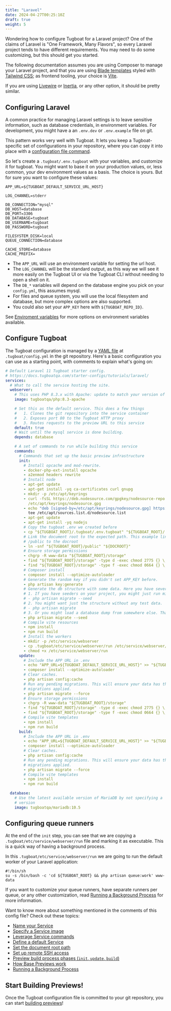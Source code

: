 ```yaml
---
title: "Laravel"
date: 2024-04-27T00:25:10Z
draft: true
weight: 5
---
```


Wondering how to configure Tugboat for a Laravel project? One of the claims of Laravel is "One Framework, Many Flavors",
so every Laravel project tends to have different requirements. You may need to do some customizing, but this should get
you started.

The following documentation assumes you are using Composer to manage your Laravel project, and that you are using
[Blade templates](https://laravel.com/docs/11.x/blade) styled with [Tailwind CSS](https://tailwindcss.com/); as frontend
tooling, your choice is [Vite](https://vitejs.dev/).

If you are using [Livewire](https://livewire.laravel.com/) or [Inertia](https://inertiajs.com/), or any other option, it
should be pretty similar.

## Configuring Laravel

A common practice for managing Laravel settings is to leave sensitive information, such as database credentials, in
environment variables. For development, you might have a an `.env.dev` or `.env.example` file on git.

This pattern works very well with Tugboat. It lets you keep a Tugboat-specific set of configurations in your repository,
where you can copy it into place with a
[configuration file command](/setting-up-services/how-to-set-up-services/leverage-service-commands/).

So let's create a `.tugboat/.env.tugboat` with your variables, and customize it for tugboat. You might want to base it
on your production values, or, less common, your dev environment values as a basis. The choice is yours. But for sure
you want to configure these values:

```dotenv
APP_URL=${TUGBOAT_DEFAULT_SERVICE_URL_HOST}

LOG_CHANNEL=stderr

DB_CONNECTION="mysql"
DB_HOST=database
DB_PORT=3306
DB_DATABASE=tugboat
DB_USERNAME=tugboat
DB_PASSWORD=tugboat

FILESYSTEM_DISK=local
QUEUE_CONNECTION=database

CACHE_STORE=database
CACHE_PREFIX=
```

- The `APP_URL` will use an environment variable for setting the url host.
- The `LOG_CHANNEL` will be the standard output, as this way we will see it more easily on the Tugboat UI or via the
  Tugboat CLI without needing to open a shell on it.
- The `DB_*` variables will depend on the database engine you pick on your `config.yml`, this assumes mysql.
- For files and queue system, you will use the local filesystem and database, but more complex options are also
  supported.
- You could also set your `APP_KEY` here with `${TUGBOAT_REPO_ID}`.

See [Enviroment variables](/reference/environment-variables) for more options on environment variables available.

## Configure Tugboat

The Tugboat configuration is managed by a [YAML file](/setting-up-tugboat/create-a-tugboat-config-file/) at
`.tugboat/config.yml` in the git repository. Here's a basic configuration you can use as a starting point, with comments
to explain what's going on:

```yaml
# Default Laravel 11 Tugboat starter config.
# https://docs.tugboatqa.com/starter-configs/tutorials/laravel/
services:
  # What to call the service hosting the site.
  webserver:
    # This uses PHP 8.3.x with Apache: update to match your version of PHP.
    image: tugboatqa/php:8.3-apache

    # Set this as the default service. This does a few things
    #   1. Clones the git repository into the service container
    #   2. Exposes port 80 to the Tugboat HTTP proxy
    #   3. Routes requests to the preview URL to this service
    default: true
    # Wait until the mysql service is done building.
    depends: database

    # A set of commands to run while building this service
    commands:
      # Commands that set up the basic preview infrastructure
      init:
        # Install opcache and mod-rewrite.
        - docker-php-ext-install opcache
        - a2enmod headers rewrite
        # Install node
        - apt-get update
        - apt-get install -yq ca-certificates curl gnupg
        - mkdir -p /etc/apt/keyrings
        - curl -fsSL https://deb.nodesource.com/gpgkey/nodesource-repo.gpg.key | gpg --dearmor -o
          /etc/apt/keyrings/nodesource.gpg
        - echo "deb [signed-by=/etc/apt/keyrings/nodesource.gpg] https://deb.nodesource.com/node_18.x nodistro main" |
          tee /etc/apt/sources.list.d/nodesource.list
        - apt-get update
        - apt-get install -yq nodejs
        # Copy the tugboat .env we created before
        - cp "${TUGBOAT_ROOT}/.tugboat/.env.tugboat" "${TUGBOAT_ROOT}/.env"
        # Link the document root to the expected path. This example links
        # /public to the docroot
        - ln -snf "${TUGBOAT_ROOT}/public" "${DOCROOT}"
        # Ensure storage permissions
        - chgrp -R www-data "${TUGBOAT_ROOT}/storage"
        - find "${TUGBOAT_ROOT}/storage" -type d -exec chmod 2775 {} \;
        - find "${TUGBOAT_ROOT}/storage" -type f -exec chmod 0664 {} \;
        # Composer install
        - composer install --optimize-autoloader
        # Generate the random key if you didn't set APP_KEY before.
        - php artisan key:generate
        # Generate the db structure with some data. Here you have several choices:
        # 1. If you have seeders on your project, you might just run migrate with --seed.
        # - php artisan migrate --seed
        # 2. You might want just the structure without any test data.
        # - php artisan migrate
        # 3. Or you might load a database dump from somewhere else. That's up to you.
        - php artisan migrate --seed
        # Compile vite resources
        - npm install
        - npm run build
        # Install the workers
        - mkdir -p /etc/service/webserver
        - cp .tugboat/etc/service/webserver/run /etc/service/webserver/run
        - chmod +x /etc/service/webserver/run
      update:
        # Include the APP URL in .env
        - echo "APP_URL=${TUGBOAT_DEFAULT_SERVICE_URL_HOST}" >> "${TUGBOAT_ROOT}/.env"
        - composer install --optimize-autoloader
        # Clear caches.
        - php artisan config:cache
        # Run any pending migrations. This will ensure your data has the last
        # migrations applied.
        - php artisan migrate --force
        # Ensure storage permissions
        - chgrp -R www-data "${TUGBOAT_ROOT}/storage"
        - find "${TUGBOAT_ROOT}/storage" -type d -exec chmod 2775 {} \;
        - find "${TUGBOAT_ROOT}/storage" -type f -exec chmod 0664 {} \;
        # Compile vite templates
        - npm install
        - npm run build
      build:
        # Include the APP URL in .env
        - echo "APP_URL=${TUGBOAT_DEFAULT_SERVICE_URL_HOST}" >> "${TUGBOAT_ROOT}/.env"
        - composer install --optimize-autoloader
        # Clear caches.
        - php artisan config:cache
        # Run any pending migrations. This will ensure your data has the last
        # migrations applied.
        - php artisan migrate --force
        # Compile vite templates
        - npm install
        - npm run build

  database:
    # Use the latest available version of MariaDB by not specifying a
    # version
    image: tugboatqa/mariadb:10.5
```

## Configuring queue runners

At the end of the `init` step, you can see that we are copying a `.tugboat/etc/service/webserver/run` file and marking it as executable.
This is a quick way of having a background process.

In this `.tugboat/etc/service/webserver/run` we are going to run the default worker of your Laravel application:

```shell
#!/bin/sh
su -s /bin/bash -c 'cd ${TUGBOAT_ROOT} && php artisan queue:work' www-data
```

If you want to customize your queue runners, have separate runners per queue, or any other customization, read
[Running a Background Process](/setting-up-services/how-to-set-up-services/running-a-background-process/) for more information. 


Want to know more about something mentioned in the comments of this config file? Check out these topics:

- [Name your Service](/setting-up-services/how-to-set-up-services/name-your-service/)
- [Specify a Service image](/setting-up-services/how-to-set-up-services/specify-a-service-image/)
- [Leverage Service commands](/setting-up-services/how-to-set-up-services/leverage-service-commands/)
- [Define a default Service](/setting-up-services/how-to-set-up-services/define-a-default-service/)
- [Set the document root path](/setting-up-services/how-to-set-up-services/set-the-document-root-path/)
- [Set up remote SSH access](/setting-up-tugboat/select-repo-settings/#set-up-remote-ssh-access)
- [Preview build process phases (`init`, `update`, `build`)](/building-a-preview/preview-deep-dive/how-previews-work/#the-build-process-explained)
- [How Base Previews work](/building-a-preview/preview-deep-dive/how-previews-work/#how-base-previews-work)
- [Running a Background Process](/setting-up-services/how-to-set-up-services/running-a-background-process/)

## Start Building Previews!

Once the Tugboat configuration file is committed to your git repository, you can start
[building previews](/building-a-preview/administer-previews/build-previews/)!
